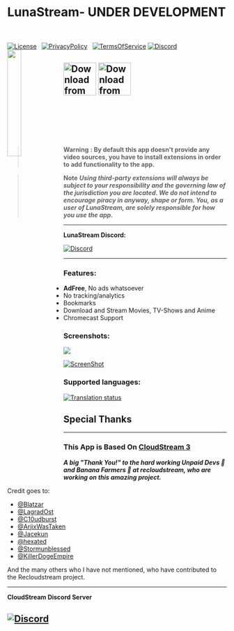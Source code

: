 # LunaStream- UNDER DEVELOPMENT &nbsp; &nbsp; 
[![License](https://img.shields.io/github/license/MustardChef/cloudstream?style=for-the-badge)](https://raw.githubusercontent.com/MustardChef/LunaStream/master/LICENSE) &nbsp; [![PrivacyPolicy](https://img.shields.io/badge/Legal-Privacy%20Policy-blue?style=for-the-badge)](https://github.com/MustardChef/LunaStream/blob/master/PrivacyPolicy.md) &nbsp; [![TermsOfService](https://img.shields.io/badge/Legal-Terms%20Of%20Service-yellowgreen?style=for-the-badge)](https://github.com/MustardChef/LunaStream/blob/master/TermsAndConditions.md) [![Discord](https://img.shields.io/discord/1054724930614345779?label=Discord&style=for-the-badge)](https://discord.gg/AtvGE4q7Hk)
<img align="left" src="https://github.com/MustardChef/LunaStream/blob/master/Screenshots/Logo2.gif?raw=true" width=25% height=25%>

[<img src="https://play.google.com/intl/en_us/badges/images/generic/en_badge_web_generic.png" 
      alt="Download from Google Play" 
      height="75">](https://play.google.com/store/apps/details?id=)
[<img src="https://gitlab.com/fdroid/artwork/-/raw/master/badge/get-it-on-en-us.svg"
      alt="Download from Google Play" 
      height="75">](https://f-droid.org/packages/)
<br clear="right">
--- 
&nbsp;
&nbsp;


&nbsp;

&nbsp;
&nbsp;

> **Warning**
**: By default this app doesn't provide any video sources, you have to install extensions in order to add functionality to the app.**

> **Note**
> ***Using third-party extensions will always be subject to your responsibility and the governing law of the jurisdiction you are located. We do not intend to encourage piracy in anyway, shape or form. You, as a user of LunaStream, are solely responsible for how you use the app.***

---
**LunaStream Discord:**

[![Discord](https://invidget.switchblade.xyz/AtvGE4q7Hk)](https://discord.gg/AtvGE4q7Hk)

---
### Features:
+ **AdFree**, No ads whatsoever
+ No tracking/analytics
+ Bookmarks
+ Download and Stream Movies, TV-Shows and Anime
+ Chromecast Support

### Screenshots:

<img src="https://raw.githubusercontent.com/MustardChef/LunaStream/master/Screenshots/ScreenshotSlideshow.gif"/>

[![ScreenShot](https://img.shields.io/badge/View%20Screenshots-5-lightgrey?style=for-the-badge)](https://github.com/MustardChef/LunaStream/blob/master/Screenshots/Screenshots.md)

<!--
<p  align="center">
<img src="./.github/home.jpg" height="400"/><img src="./.github/search.jpg" height="400"/><img src="./.github/downloads.jpg" height="400"/><img src="./.github/results.jpg" height="400"/>
<img src="./.github/player.jpg" height="200"/><p>
-->

### Supported languages:
<a href="https://hosted.weblate.org/engage/cloudstream/">
  <img src="https://hosted.weblate.org/widgets/cloudstream/-/app/multi-auto.svg" alt="Translation status" />
</a>

<!--
***The list of supported languages:***
* 🇱🇧 Arabic
* 🇧🇬 Bulgarian
* 🇨🇳 Chinese Simplified
* 🇹🇼 Chinese Traditional
* 🇭🇷 Croatian
* 🇨🇿 Czech
* 🇳🇱 Dutch
* 🇬🇧 English
* 🇫🇷 French
* 🇩🇪 German
* 🇬🇷 Greek
* 🇮🇳 Hindi
* 🇮🇩 Indonesian
* 🇮🇹 Italian
* 🇲🇰 Macedonian
* 🇮🇳 Malayalam
* 🇳🇴 Norsk
* 🇵🇱 Polish
* 🇧🇷 Portuguese (Brazil)
* 🇷🇴 Romanian
* 🇪🇸 Spanish
* 🇸🇪 Swedish
* 🇵🇭 Tagalog
* 🇹🇷 Turkish
* 🇻🇳 Vietnamese
-->

## Special Thanks ##
---
### This App is Based On [CloudStream 3](https://github.com/recloudstream/cloudstream/) 
***A big "Thank You!" to the hard working Unpaid Devs 🤖 and Banana Farmers 🍌 at recloudstream, who are working on this amazing project.***

Credit goes to:
+ [@Blatzar](https://github.com/recloudstream/cloudstream/)
+ [@LagradOst](https://github.com/LagradOst)
+ [@C10udburst](https://github.com/C10udburst)
+ [@ArjixWasTaken](https://github.com/ArjixWasTaken)
+ [@Jacekun](https://github.com/Jacekun)
+ [@hexated](https://github.com/hexated)
+ [@Stormunblessed](https://github.com/Stormunblessed)
+ [@KillerDogeEmpire](https://github.com/KillerDogeEmpire)

And the many others who I have not mentioned, who have contributed to the Recloudstream project.

---
**CloudStream Discord Server**
      
[![Discord](https://invidget.switchblade.xyz/5Hus6fM)](https://discord.gg/5Hus6fM)
---
